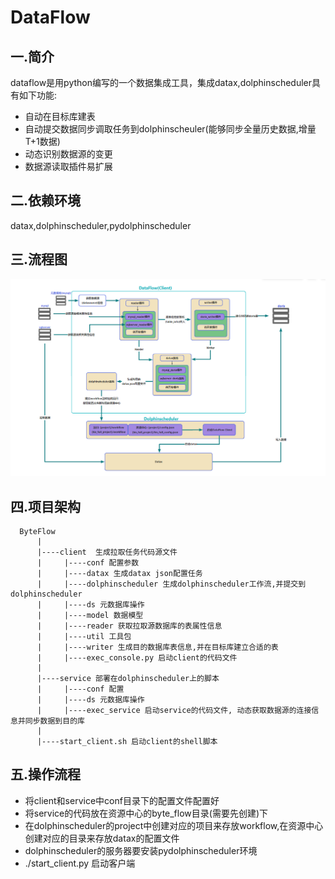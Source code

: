# DataFlow
## 一.简介
dataflow是用python编写的一个数据集成工具，集成datax,dolphinscheduler具有如下功能:
- 自动在目标库建表
- 自动提交数据同步调取任务到dolphinscheuler(能够同步全量历史数据,增量T+1数据)
- 动态识别数据源的变更
- 数据源读取插件易扩展
## 二.依赖环境
datax,dolphinscheduler,pydolphinscheduler
## 三.流程图
 ![image](image/流程图.png)
## 四.项目架构
      ByteFlow
          |
          |----client  生成拉取任务代码源文件
          |     |----conf 配置参数
          |     |----datax 生成datax json配置任务
          |     |----dolphinscheduler 生成dolphinscheduler工作流,并提交到dolphinscheduler
          |     |----ds 元数据库操作
          |     |----model 数据模型
          |     |----reader 获取拉取源数据库的表属性信息
          |     |----util 工具包
          |     |----writer 生成目的数据库表信息,并在目标库建立合适的表
          |     |----exec_console.py 启动client的代码文件
          |
          |----service 部署在dolphinscheduler上的脚本
          |     |----conf 配置
          |     |----ds 元数据库操作
          |     |----exec_service 启动service的代码文件, 动态获取数据源的连接信息并同步数据到目的库
          |
          |----start_client.sh 启动client的shell脚本
## 五.操作流程
- 将client和service中conf目录下的配置文件配置好
- 将service的代码放在资源中心的byte_flow目录(需要先创建)下
- 在dolphinscheduler的project中创建对应的项目来存放workflow,在资源中心创建对应的目录来存放datax的配置文件
- dolphinscheduler的服务器要安装pydolphinscheduler环境
- ./start_client.py 启动客户端
